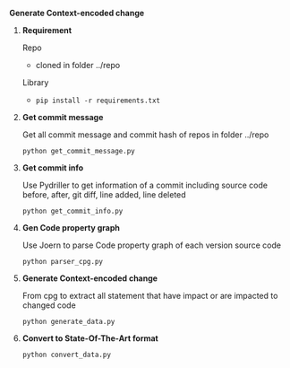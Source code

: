 **Generate Context-encoded change** 

1. **Requirement**

   Repo 

   - cloned in  folder ../repo

   Library 

     -  ```pip install -r requirements.txt```

2. **Get commit message**

   Get all commit message and commit hash of repos in folder ../repo

   ```python get_commit_message.py```
   
3. **Get commit info**

   Use Pydriller to get information of a commit including source code before, after, git diff, line added, line deleted

   ```python get_commit_info.py```

4. **Gen Code property graph**

   Use Joern to parse Code property graph of each version source code 

   ```python parser_cpg.py```

5. **Generate Context-encoded change**

   From cpg to extract all statement that have impact or are impacted to changed code

   ```python generate_data.py```

6. **Convert to State-Of-The-Art  format**

   ```python convert_data.py```
